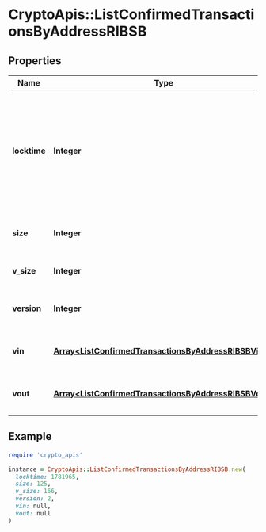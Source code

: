 # CryptoApis::ListConfirmedTransactionsByAddressRIBSB

## Properties

| Name | Type | Description | Notes |
| ---- | ---- | ----------- | ----- |
| **locktime** | **Integer** | Represents the locktime on the transaction on the specific blockchain, i.e. the blockheight at which the transaction is valid. |  |
| **size** | **Integer** | Represents the total size of this transaction. |  |
| **v_size** | **Integer** | Defines the transaction&#39;s virtual size. |  |
| **version** | **Integer** | Defines the version of the transaction. |  |
| **vin** | [**Array&lt;ListConfirmedTransactionsByAddressRIBSBVin&gt;**](ListConfirmedTransactionsByAddressRIBSBVin.md) | Represents the transaction inputs. |  |
| **vout** | [**Array&lt;ListConfirmedTransactionsByAddressRIBSBVout&gt;**](ListConfirmedTransactionsByAddressRIBSBVout.md) | Represents the transaction outputs. |  |

## Example

```ruby
require 'crypto_apis'

instance = CryptoApis::ListConfirmedTransactionsByAddressRIBSB.new(
  locktime: 1781965,
  size: 125,
  v_size: 166,
  version: 2,
  vin: null,
  vout: null
)
```

